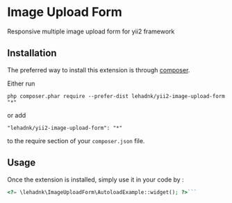 Image Upload Form
=================
Responsive multiple image upload form for yii2 framework

Installation
------------

The preferred way to install this extension is through [composer](http://getcomposer.org/download/).

Either run

```
php composer.phar require --prefer-dist lehadnk/yii2-image-upload-form "*"
```

or add

```
"lehadnk/yii2-image-upload-form": "*"
```

to the require section of your `composer.json` file.


Usage
-----

Once the extension is installed, simply use it in your code by  :

```php
<?= \lehadnk\ImageUploadForm\AutoloadExample::widget(); ?>```